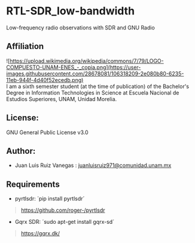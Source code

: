# RTL-SDR_low-bandwidth
Low-frequency radio observations with SDR and GNU Radio
## Affiliation
![https://upload.wikimedia.org/wikipedia/commons/7/79/LOGO-COMPUESTO-UNAM-ENES_-_copia.png](https://user-images.githubusercontent.com/28678081/106318209-2e080b80-6235-11eb-944f-4d40f52ecedb.png)                
I am a sixth semester student  (at the time of publication) of the Bachelor's Degree in Information Technologies in Science at Escuela Nacional de Estudios Superiores, UNAM, Unidad Morelia.
## License: 
GNU General Public License v3.0
## Author: 
- Juan Luis Ruiz Vanegas : juanluisruiz971@comunidad.unam.mx
## Requirements
- pyrtlsdr: ´pip install pyrtlsdr´
> https://github.com/roger-/pyrtlsdr
- Gqrx SDR: ´sudo apt-get install gqrx-sd´
> https://gqrx.dk/
